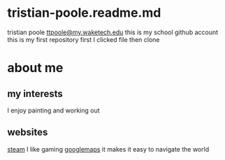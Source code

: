 # tristian-poole.readme.md
tristian poole ttpoole@my.waketech.edu
this is my school github account 
this is my first repository
first I clicked file then clone
# about me 
## my interests
I enjoy painting and working out
## websites
[steam](www.steam.com) I like gaming 
[googlemaps](www.googlemaps.com) it makes it easy to navigate the world
